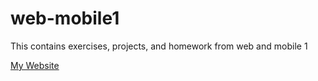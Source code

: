 # web-mobile1
This contains exercises, projects, and homework from web and mobile 1

[My Website](https://people.rit.edu/egd1486/140/)